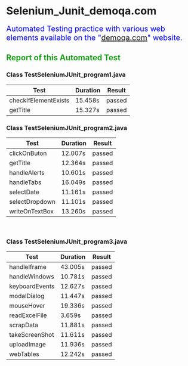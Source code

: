 # Selenium_Junit_demoqa.com

<p><span style="color: #0000ff; font-size: 20px;">Automated Testing practice with various web elements available on the "<a href="https://demoqa.com/" target="_blank">demoqa.com</a>" website.</span></p>

<h2><span style="color: #1D9F1D;">Report of this Automated Test</span></h2>

<h3>Class TestSeleniumJUnit_program1.java</h3>

<table>
<thead>
<tr>
<th>Test</th>
<th>Duration</th>
<th>Result</th>
</tr>
</thead>
<tbody>
<tr>
<td class="success">checkIfElementExists</td>
<td class="success">15.458s</td>
<td class="success">passed</td>
</tr>
<tr>
<td class="success">getTitle</td>
<td class="success">15.327s</td>
<td class="success">passed</td>
</tr>
</tbody>
</table>

<h3>Class TestSeleniumJUnit_program2.java</h3>

<table>
<thead>
<tr>
<th>Test</th>
<th>Duration</th>
<th>Result</th>
</tr>
</thead>
<tbody>
<tr>
<td class="success">clickOnButon</td>
<td class="success">12.007s</td>
<td class="success">passed</td>
</tr>
<tr>
<td class="success">getTitle</td>
<td class="success">12.364s</td>
<td class="success">passed</td>
</tr>
<tr>
<td class="success">handleAlerts</td>
<td class="success">10.601s</td>
<td class="success">passed</td>
</tr>
<tr>
<td class="success">handleTabs</td>
<td class="success">16.049s</td>
<td class="success">passed</td>
</tr>
<tr>
<td class="success">selectDate</td>
<td class="success">11.161s</td>
<td class="success">passed</td>
</tr>
<tr>
<td class="success">selectDropdown</td>
<td class="success">11.101s</td>
<td class="success">passed</td>
</tr>
<tr>
<td class="success">writeOnTextBox</td>
<td class="success">13.260s</td>
<td class="success">passed</td>
</tr>
</tbody>
</table>
<p>&nbsp;</p>

<h3>Class TestSeleniumJUnit_program3.java</h3>

<table>
  <thead>
    <tr>
      <th>Test</th>
      <th>Duration</th>
      <th>Result</th>
    </tr>
  </thead>
  <tbody>
    <tr>
      <td class="success">handleIframe</td>
      <td class="success">43.005s</td>
      <td class="success">passed</td>
    </tr>
    <tr>
      <td class="success">handleWindows</td>
      <td class="success">10.781s</td>
      <td class="success">passed</td>
    </tr>
    <tr>
      <td class="success">keyboardEvents</td>
      <td class="success">12.627s</td>
      <td class="success">passed</td>
    </tr>
    <tr>
      <td class="success">modalDialog</td>
      <td class="success">11.447s</td>
      <td class="success">passed</td>
    </tr>
    <tr>
      <td class="success">mouseHover</td>
      <td class="success">19.336s</td>
      <td class="success">passed</td>
    </tr>
    <tr>
      <td class="success">readExcelFile</td>
      <td class="success">3.659s</td>
      <td class="success">passed</td>
    </tr>
    <tr>
      <td class="success">scrapData</td>
      <td class="success">11.881s</td>
      <td class="success">passed</td>
    </tr>
    <tr>
      <td class="success">takeScreenShot</td>
      <td class="success">11.611s</td>
      <td class="success">passed</td>
    </tr>
    <tr>
      <td class="success">uploadImage</td>
      <td class="success">11.936s</td>
      <td class="success">passed</td>
    </tr>
    <tr>
      <td class="success">webTables</td>
      <td class="success">12.242s</td>
      <td class="success">passed</td>
    </tr>
  </tbody>
</table>

<br>
